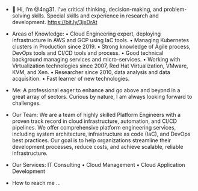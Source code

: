 - 👋 Hi, I’m @4ng31. I've critical thinking, decision-making, and problem-solving skills. Special skills and experience in research and development. https://bit.ly/3jxDrAt
  
- Areas of Knowledge:
  • Cloud Engineering expert, deploying infrastructure in AWS and GCP using IaC tools.
  • Managing Kubernetes clusters in Production since 2019.
  • Strong knowledge of Agile process, DevOps tools and CI/CD tools and process.
  • Good technical background managing services and micro-services.
  • Working with Virtualization technologies since 2007, Red Hat Virtualization, VMware, KVM, and Xen.
  • Researcher since 2010, data analysis and data acquisition.
  • Fast learner of new technologies.

- Me: A professional eager to enhance and go above and beyond in a great array of sectors. Curious by nature, I am always looking forward to challenges.
  
- Our Team: We are a team of highly skilled Platform Engineers with a proven track record in cloud infrastructure, automation, and CI/CD pipelines. We offer comprehensive platform engineering services, including system architecture, infrastructure as code (IaC), and DevOps best practices. Our goal is to help organizations streamline their development processes, reduce costs, and achieve scalable, reliable infrastructure.

- Our Services: IT Consulting • Cloud Management • Cloud Application Development
 
- How to reach me ...

<!---
4ng31/4ng31 is a ✨ special ✨ repository because its `README.md` (this file) appears on your GitHub profile.
You can click the Preview link to take a look at your changes.
--->
